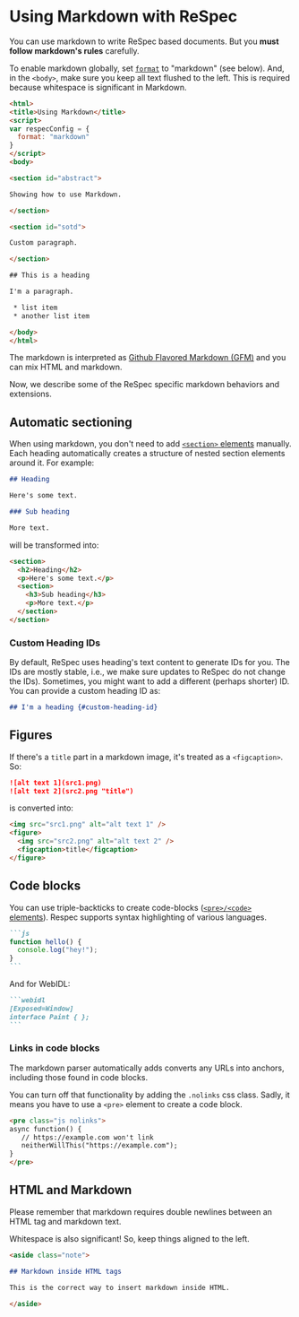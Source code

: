 # Using Markdown with ReSpec

You can use markdown to write ReSpec based documents. But you **must follow markdown's rules** carefully.
 
To enable markdown globally, set [`format`](format) to "markdown" (see below). And, in the `<body>`, make sure you keep all text flushed to the left. This is required because whitespace is significant in Markdown. 

```html "example": "Configuring ReSpec to use Markdown."
<html>
<title>Using Markdown</title>
<script>
var respecConfig = {
  format: "markdown"
}
</script>
<body>

<section id="abstract">

Showing how to use Markdown.

</section>

<section id="sotd">

Custom paragraph.

</section>

## This is a heading

I'm a paragraph.

 * list item
 * another list item

</body>
</html>
```

The markdown is interpreted as [Github Flavored Markdown (GFM)](https://guides.github.com/features/mastering-markdown/) and you can mix HTML and markdown.

Now, we describe some of the ReSpec specific markdown behaviors and extensions.

## Automatic sectioning

When using markdown, you don't need to add [`<section>` elements](section) manually. Each heading automatically creates a structure of nested section elements around it. For example:

```markdown "example": "Markdown headings and automatic section structure generation."
## Heading

Here's some text.

### Sub heading

More text.
```

will be transformed into:

<samp>

```html
<section>
  <h2>Heading</h2>
  <p>Here's some text.</p>
  <section>
    <h3>Sub heading</h3>
    <p>More text.</p>
  </section>
</section>
```

</samp>

### Custom Heading IDs

By default, ReSpec uses heading's text content to generate IDs for you. The IDs are mostly stable, i.e., we make sure updates to ReSpec do not change the IDs). Sometimes, you might want to add a different (perhaps shorter) ID. You can provide a custom heading ID as:

```markdown "example": "Specifying a custom ID for a heading."
## I'm a heading {#custom-heading-id}
```

## Figures

If there's a `title` part in a markdown image, it's treated as a `<figcaption>`. So:

```markdown "example": "Markdown syntax for img and figure."
![alt text 1](src1.png)
![alt text 2](src2.png "title")
```

is converted into:

```html
<img src="src1.png" alt="alt text 1" />
<figure>
  <img src="src2.png" alt="alt text 2" />
  <figcaption>title</figcaption>
</figure>
```

## Code blocks

You can use triple-backticks to create code-blocks ([`<pre>/<code>` elements](pre-and-code-elements)). Respec supports syntax highlighting of various languages.

````markdown "example": "A simple code-block with language hint."
```js
function hello() {
  console.log("hey!");
}
```
````

And for WebIDL:

````markdown "example": "A WebIDL block."
```webidl
[Exposed=Window]
interface Paint { };
```
````

### Links in code blocks
The markdown parser automatically adds converts any URLs into anchors, including those found in code blocks. 

You can turn off that functionality by adding the `.nolinks` css class. Sadly, it means you have to use a `<pre>` element to create a code block.

```HTML
<pre class="js nolinks">
async function() {
   // https://example.com won't link
   neitherWillThis("https://example.com");
}
</pre> 
```  


## HTML and Markdown

Please remember that markdown requires double newlines between an HTML tag and markdown text. 

Whitespace is also significant! So, keep things aligned to the left.

```markdown "example": "Mixing HTML and markdown."
<aside class="note">

## Markdown inside HTML tags

This is the correct way to insert markdown inside HTML.

</aside>
```
